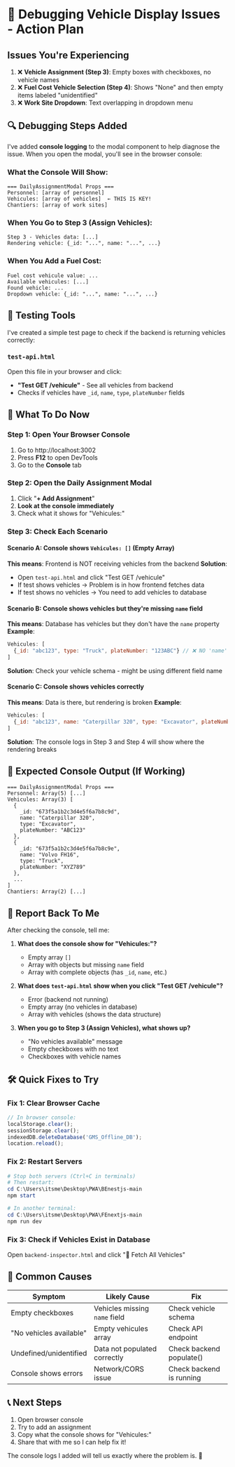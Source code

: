 # 🐛 Debugging Vehicle Display Issues - Action Plan

## Issues You're Experiencing

1. ❌ **Vehicle Assignment (Step 3)**: Empty boxes with checkboxes, no vehicle names
2. ❌ **Fuel Cost Vehicle Selection (Step 4)**: Shows "None" and then empty items labeled "unidentified"
3. ❌ **Work Site Dropdown**: Text overlapping in dropdown menu

## 🔍 Debugging Steps Added

I've added **console logging** to the modal component to help diagnose the issue. When you open the modal, you'll see in the browser console:

### What the Console Will Show:
```
=== DailyAssignmentModal Props ===
Personnel: [array of personnel]
Vehicules: [array of vehicles]  ← THIS IS KEY!
Chantiers: [array of work sites]
```

### When You Go to Step 3 (Assign Vehicles):
```
Step 3 - Vehicles data: [...]
Rendering vehicle: {_id: "...", name: "...", ...}
```

### When You Add a Fuel Cost:
```
Fuel cost vehicule value: ...
Available vehicules: [...]
Found vehicle: ...
Dropdown vehicle: {_id: "...", name: "...", ...}
```

## 🧪 Testing Tools

I've created a simple test page to check if the backend is returning vehicles correctly:

### **`test-api.html`**
Open this file in your browser and click:
- **"Test GET /vehicule"** - See all vehicles from backend
- Checks if vehicles have `_id`, `name`, `type`, `plateNumber` fields

## 🔧 What To Do Now

### Step 1: Open Your Browser Console
1. Go to http://localhost:3002
2. Press **F12** to open DevTools
3. Go to the **Console** tab

### Step 2: Open the Daily Assignment Modal
1. Click "**+ Add Assignment**"
2. **Look at the console immediately**
3. Check what it shows for "Vehicules:"

### Step 3: Check Each Scenario

#### Scenario A: Console shows `Vehicules: []` (Empty Array)
**This means**: Frontend is NOT receiving vehicles from the backend
**Solution**: 
- Open `test-api.html` and click "Test GET /vehicule"
- If test shows vehicles → Problem is in how frontend fetches data
- If test shows no vehicles → You need to add vehicles to database

#### Scenario B: Console shows vehicles but they're missing `name` field
**This means**: Database has vehicles but they don't have the `name` property
**Example**:
```javascript
Vehicules: [
  {_id: "abc123", type: "Truck", plateNumber: "123ABC"} // ❌ NO 'name' field!
]
```
**Solution**: Check your vehicle schema - might be using different field name

#### Scenario C: Console shows vehicles correctly
**This means**: Data is there, but rendering is broken
**Example**:
```javascript
Vehicules: [
  {_id: "abc123", name: "Caterpillar 320", type: "Excavator", plateNumber: "ABC123"} // ✅ GOOD
]
```
**Solution**: The console logs in Step 3 and Step 4 will show where the rendering breaks

## 🎯 Expected Console Output (If Working)

```
=== DailyAssignmentModal Props ===
Personnel: Array(5) [...]
Vehicules: Array(3) [
  {
    _id: "673f5a1b2c3d4e5f6a7b8c9d",
    name: "Caterpillar 320",
    type: "Excavator",
    plateNumber: "ABC123"
  },
  {
    _id: "673f5a1b2c3d4e5f6a7b8c9e",
    name: "Volvo FH16",
    type: "Truck",
    plateNumber: "XYZ789"
  },
  ...
]
Chantiers: Array(2) [...]
```

## 📝 Report Back To Me

After checking the console, tell me:

1. **What does the console show for "Vehicules:"?**
   - Empty array `[]`
   - Array with objects but missing `name` field
   - Array with complete objects (has `_id`, `name`, etc.)

2. **What does `test-api.html` show when you click "Test GET /vehicule"?**
   - Error (backend not running)
   - Empty array (no vehicles in database)
   - Array with vehicles (shows the data structure)

3. **When you go to Step 3 (Assign Vehicles), what shows up?**
   - "No vehicles available" message
   - Empty checkboxes with no text
   - Checkboxes with vehicle names

## 🛠️ Quick Fixes to Try

### Fix 1: Clear Browser Cache
```javascript
// In browser console:
localStorage.clear();
sessionStorage.clear();
indexedDB.deleteDatabase('GMS_Offline_DB');
location.reload();
```

### Fix 2: Restart Servers
```powershell
# Stop both servers (Ctrl+C in terminals)
# Then restart:
cd C:\Users\itsme\Desktop\PWA\BEnestjs-main
npm start

# In another terminal:
cd C:\Users\itsme\Desktop\PWA\FEnextjs-main
npm run dev
```

### Fix 3: Check if Vehicles Exist in Database
Open `backend-inspector.html` and click "🚗 Fetch All Vehicles"

## 🔎 Common Causes

| Symptom | Likely Cause | Fix |
|---------|--------------|-----|
| Empty checkboxes | Vehicles missing `name` field | Check vehicle schema |
| "No vehicles available" | Empty vehicules array | Check API endpoint |
| Undefined/unidentified | Data not populated correctly | Check backend populate() |
| Console shows errors | Network/CORS issue | Check backend is running |

## 📞 Next Steps

1. Open browser console
2. Try to add an assignment
3. Copy what the console shows for "Vehicules:" 
4. Share that with me so I can help fix it!

The console logs I added will tell us exactly where the problem is. 🎯
